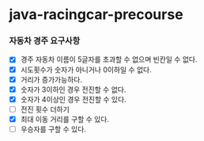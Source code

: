 # java-racingcar-precourse

### 자동차 경주 요구사항

+ [x] 경주 자동차 이름이 5글자를 초과할 수 없으며 빈칸일 수 없다.
+ [x] 시도횟수가 숫자가 아니거나 0이하일 수 없다.
+ [x] 거리가 증가가능하다.
+ [x] 숫자가 3이하인 경우 전진할 수 없다.
+ [x] 숫자가 4이상인 경우 전진할 수 있다.
+ [ ] 전진 횟수 더하기
+ [x] 최대 이동 거리를 구할 수 있다.
+ [ ] 우승자를 구할 수 있다.
